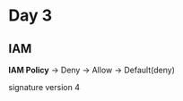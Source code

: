 # Day 3
## IAM
**IAM Policy**
-> Deny -> Allow -> Default(deny)

signature version 4

<!--stackedit_data:
eyJoaXN0b3J5IjpbLTcyMjc1OTE5Niw2ODY4MTc4MzYsNDQxOT
QxNTYsLTIxNDA1NjYyNzVdfQ==
-->